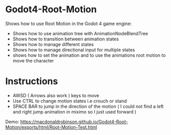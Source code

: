 # Godot4-Root-Motion
Shows how to use Root Motion in the Godot 4 game engine:
- Shows how to use animation tree with AnimationNodeBlendTree
- Shows how to transition between animation states
- Shows how to manage different states
- Shows how to manage directional input for multiple states
- shows how to set the animation and to use the animations root motion to move the character

# Instructions

- AWSD ( Arrows also work ) keys to move
- Use CTRL to change motion states i.e crouch or stand
- SPACE BAR to jump in the direction of the motion ( I could not find a left and right jump animation in miximo so I just used forward )

Demo: https://macdonaldrobinson.github.io/Godot4-Root-Motion/exports/html/Root-Motion-Test.html
